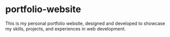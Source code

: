 # portfolio-website
This is my personal portfolio website, designed and developed to showcase my skills, projects, and experiences in web development.
